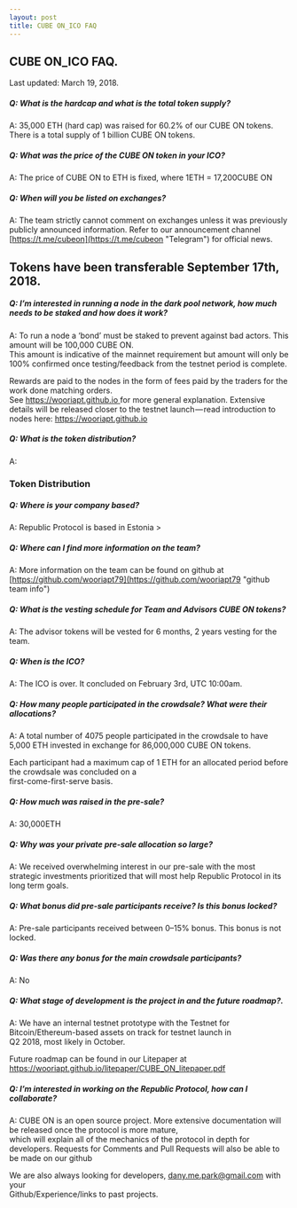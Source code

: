 ```yaml
---
layout: post
title: CUBE ON_ICO FAQ
---
```


CUBE ON_ICO FAQ.
---
Last updated: March 19, 2018.

##### Q: What is the hardcap and what is the total token supply?  
A: 35,000 ETH (hard cap) was raised for 60.2% of our CUBE ON tokens. There is a total supply of 1 billion CUBE ON tokens.

##### Q: What was the price of the CUBE ON token in your ICO?  
A: The price of CUBE ON to ETH is fixed, where 1ETH = 17,200CUBE ON

##### Q: When will you be listed on exchanges?  
A: The team strictly cannot comment on exchanges unless it was previously publicly announced information. Refer to our 
announcement channel [https://t.me/cubeon](https://t.me/cubeon "Telegram") for official news.

Tokens have been transferable September 17th, 2018.
---
##### Q: I’m interested in running a node in the dark pool network, how much needs to be staked and how does it work?
A: To run a node a ‘bond’ must be staked to prevent against bad actors. This amount will be 100,000 CUBE ON.   
This amount is indicative of the mainnet requirement but amount will only be 100% confirmed once testing/feedback from the 
testnet period is complete.  

Rewards are paid to the nodes in the form of fees paid by the traders for the work done matching orders.  
See [https://wooriapt.github.io ](https://wooriapt.github.io  "Github")  for more general explanation.
Extensive details will be released closer to the testnet launch — read introduction to nodes here: [https://wooriapt.github.io ](https://wooriapt.github.io  "Github")

##### Q: What is the token distribution?  
A:

### Token Distribution  
##### Q: Where is your company based?  
A: Republic Protocol is based in Estonia > 

##### Q: Where can I find more information on the team?  
A: More information on the team can be found on github at   
[https://github.com/wooriapt79](https://github.com/wooriapt79 "github team info")

##### Q: What is the vesting schedule for Team and Advisors CUBE ON tokens?
A: The advisor tokens will be vested for 6 months, 2 years vesting for the team.

##### Q: When is the ICO?  
A: The ICO is over. It concluded on February 3rd, UTC 10:00am.

##### Q: How many people participated in the crowdsale? What were their allocations?  
A: A total number of 4075 people participated in the crowdsale to have 5,000 ETH invested in exchange for 86,000,000 CUBE ON tokens.  

Each participant had a maximum cap of 1 ETH for an allocated period before the crowdsale was concluded on a   
first-come-first-serve basis.

##### Q: How much was raised in the pre-sale?  
A: 30,000ETH

##### Q: Why was your private pre-sale allocation so large?  
A: We received overwhelming interest in our pre-sale with the most strategic investments prioritized that will most help 
Republic Protocol in its long term goals.  

##### Q: What bonus did pre-sale participants receive? Is this bonus locked?  
A: Pre-sale participants received between 0–15% bonus. This bonus is not locked.

##### Q: Was there any bonus for the main crowdsale participants?  
A: No

##### Q: What stage of development is the project in and the future roadmap?.
A: We have an internal testnet prototype with the Testnet for Bitcoin/Ethereum-based assets on track for testnet launch in   
Q2 2018, most likely in October.

Future roadmap can be found in our Litepaper at   
https://wooriapt.github.io/litepaper/CUBE_ON_litepaper.pdf  

##### Q: I’m interested in working on the Republic Protocol, how can I collaborate?
A: CUBE ON is an open source project. More extensive documentation will be released once the protocol is more mature,   
which will explain all of the mechanics of the protocol in depth for developers. Requests for Comments and Pull Requests will 
also be able to be made on our github   

We are also always looking for developers, [dany.me.park@gmail.com](dany.me.park@gmail.com "Email") with your   
Github/Experience/links to past projects.
